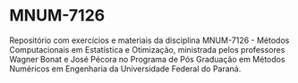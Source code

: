 # MNUM-7126

Repositório com exercícios e materiais da disciplina MNUM-7126 - Métodos Computacionais em Estatística e Otimização, ministrada pelos professores Wagner Bonat e José Pécora no Programa de Pós Graduação em Métodos Numéricos em Engenharia da Universidade Federal do Paraná.